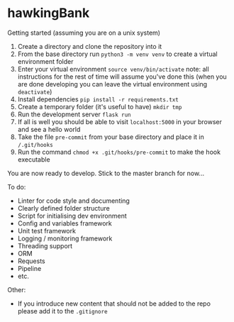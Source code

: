 # hawkingBank

Getting started (assuming you are on a unix system)

1. Create a directory and clone the repository into it
2. From the base directory run `python3 -m venv venv` to create a virtual environment folder
3. Enter your virtual environment `source venv/bin/activate` note: all instructions for the rest of time will assume 
you've done this (when you are done developing you can leave the virtual environment using `deactivate`)
4. Install dependencies `pip install -r requirements.txt`
5. Create a temporary folder (it's useful to have) `mkdir tmp`
5. Run the development server `flask run`
6. If all is well you should be able to visit `localhost:5000` in your browser and see a hello world
7. Take the file `pre-commit` from your base directory and place it in `/.git/hooks`
8. Run the command `chmod +x .git/hooks/pre-commit` to make the hook executable

You are now ready to develop. Stick to the master branch for now...

To do:
* Linter for code style and documenting
* Clearly defined folder structure
* Script for initialising dev environment
* Config and variables framework
* Unit test framework
* Logging / monitoring framework
* Threading support
* ORM
* Requests
* Pipeline
* etc.

Other:
* If you introduce new content that should not be added to the repo please add it to the `.gitignore`